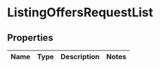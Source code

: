 # ListingOffersRequestList

## Properties
Name | Type | Description | Notes
------------ | ------------- | ------------- | -------------
